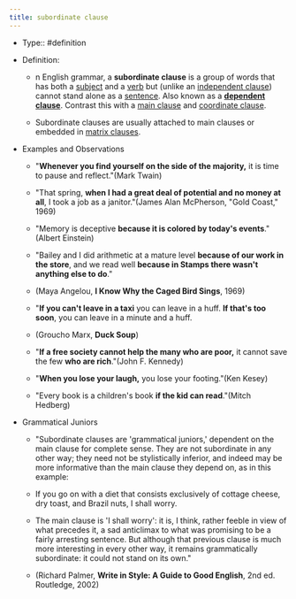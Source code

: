 ```yaml
---
title: subordinate clause
---
```


- Type:: #definition

- Definition:
	 - n English grammar, a __subordinate clause__ is a group of words that has both a [subject](https://www.thoughtco.com/subject-grammar-1692150) and a [verb](https://www.thoughtco.com/verb-definition-1692592) but (unlike an [independent clause](https://www.thoughtco.com/independent-clause-grammar-1691159)) cannot stand alone as a [sentence](https://www.thoughtco.com/sentence-grammar-1692087). Also known as a [__dependent clause__](https://www.thoughtco.com/dependent-clause-grammar-1690437). Contrast this with a [main clause](https://www.thoughtco.com/main-clause-grammar-term-1691584) and [coordinate clause](https://www.thoughtco.com/coordinate-clause-grammar-1689804).

	 - Subordinate clauses are usually attached to main clauses or embedded in [matrix clauses](https://www.thoughtco.com/matrix-clause-grammar-1691371).

- Examples and Observations
	 - "__Whenever you find yourself on the side of the majority,__ it is time to pause and reflect."(Mark Twain)

	 - "That spring, __when I had a great deal of potential and no money at all__, I took a job as a janitor."(James Alan McPherson, "Gold Coast," 1969)

	 - "Memory is deceptive __because it is colored by today's events__."(Albert Einstein)

	 - "Bailey and I did arithmetic at a mature level __because of our work in the store__, and we read well __because in Stamps there wasn't anything else to do__."

	 - (Maya Angelou, __I Know Why the Caged Bird Sings__, 1969)

	 - "__If you can't leave in a taxi__ you can leave in a huff. __If that's too soon__, you can leave in a minute and a huff.

	 - (Groucho Marx, __Duck Soup__)

	 - "__If a free society cannot help the many who are poor,__ it cannot save the few __who are rich__."(John F. Kennedy)

	 - "__When you lose your laugh,__ you lose your footing."(Ken Kesey)

	 - "Every book is a children's book __if the kid can read__."(Mitch Hedberg)

- Grammatical Juniors
	 - "Subordinate clauses are 'grammatical juniors,' dependent on the main 
clause for complete sense. They are not subordinate in any other way; 
they need not be stylistically inferior, and indeed may be more 
informative than the main clause they depend on, as in this example:

	 - If you go on with a diet that consists exclusively of cottage cheese, dry toast, and Brazil nuts, I shall worry.

	 - The main clause is 'I shall worry': it is, I think, rather feeble in 
view of what precedes it, a sad anticlimax to what was promising to be a
 fairly arresting sentence. But although that previous clause is much 
more interesting in every other way, it remains grammatically 
subordinate: it could not stand on its own."

	 - (Richard Palmer, __Write in Style: A Guide to Good English__, 2nd ed. Routledge, 2002)
